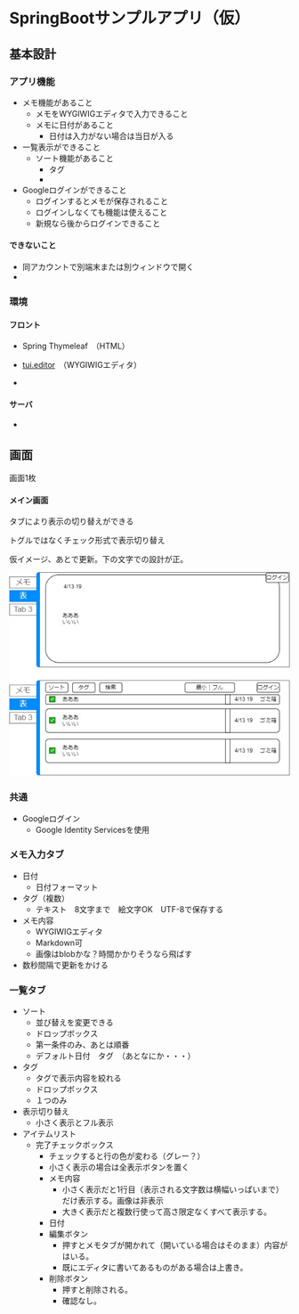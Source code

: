 # SpringBootサンプルアプリ（仮）

## 基本設計

### アプリ機能

- メモ機能があること
  - メモをWYGIWIGエディタで入力できること
  - メモに日付があること
    - 日付は入力がない場合は当日が入る
- 一覧表示ができること
  - ソート機能があること
    - タグ
    - 
- Googleログインができること
  - ログインするとメモが保存されること
  - ログインしなくても機能は使えること
  - 新規なら後からログインできること

#### できないこと

- 同アカウントで別端末または別ウィンドウで開く
- 

### 環境

#### フロント

- Spring Thymeleaf　（HTML）

- [tui.editor](https://github.com/nhn/tui.editor)　（WYGIWIGエディタ）
- 

#### サーバ

- 

## 画面

画面1枚

#### メイン画面

タブにより表示の切り替えができる

トグルではなくチェック形式で表示切り替え

仮イメージ、あとで更新。下の文字での設計が正。

![gamen_image](https://github.com/hawkskf/springboot-app-practice/blob/master/document/images/gamen_image.jpg)

### 共通

- Googleログイン
  - Google Identity Servicesを使用

### メモ入力タブ

- 日付
  - 日付フォーマット
- タグ（複数）
  - テキスト　8文字まで　絵文字OK　UTF-8で保存する
- メモ内容
  - WYGIWIGエディタ
  - Markdown可
  - 画像はblobかな？時間かかりそうなら飛ばす
- 数秒間隔で更新をかける

### 一覧タブ

- ソート
  - 並び替えを変更できる
  - ドロップボックス
  - 第一条件のみ、あとは順番
  - デフォルト日付　タグ　（あとなにか・・・）
- タグ
  - タグで表示内容を絞れる
  - ドロップボックス
  - １つのみ
- 表示切り替え
  - 小さく表示とフル表示
- アイテムリスト
  - 完了チェックボックス
    - チェックすると行の色が変わる（グレー？）
    - 小さく表示の場合は全表示ボタンを置く
    - メモ内容
      - 小さく表示だと1行目（表示される文字数は横幅いっぱいまで）だけ表示する。画像は非表示
      - 大きく表示だと複数行使って高さ限定なくすべて表示する。
    - 日付
    - 編集ボタン
      - 押すとメモタブが開かれて（開いている場合はそのまま）内容がはいる。
      - 既にエディタに書いてあるものがある場合は上書き。
    - 削除ボタン
      - 押すと削除される。
      - 確認なし。





